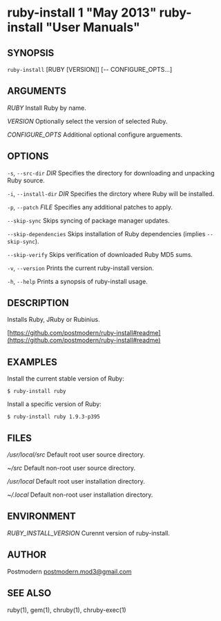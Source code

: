 # ruby-install 1 "May 2013" ruby-install "User Manuals"

## SYNOPSIS

`ruby-install` [RUBY [VERSION]] [-- CONFIGURE_OPTS...]

## ARGUMENTS

*RUBY*
	Install Ruby by name.

*VERSION*
	Optionally select the version of selected Ruby.

*CONFIGURE_OPTS*
	Additional optional configure arguements.

## OPTIONS

`-s`, `--src-dir` *DIR*
	Specifies the directory for downloading and unpacking Ruby source.

`-i`, `--install-dir` *DIR*
	Specifies the dirctory where Ruby will be installed.

`-p`, `--patch` *FILE*
	Specifies any additional patches to apply.

`--skip-sync`
	Skips syncing of package manager updates.

`--skip-dependencies`
	Skips installation of Ruby dependencies (implies `--skip-sync`).

`--skip-verify`
	Skips verification of downloaded Ruby MD5 sums.

`-v`, `--version`
	Prints the current ruby-install version.

`-h`, `--help`
	Prints a synopsis of ruby-install usage.

## DESCRIPTION

Installs Ruby, JRuby or Rubinius.

[https://github.com/postmodern/ruby-install#readme](https://github.com/postmodern/ruby-install#readme)

## EXAMPLES

Install the current stable version of Ruby:

    $ ruby-install ruby

Install a specific version of Ruby:

    $ ruby-install ruby 1.9.3-p395

## FILES

*/usr/local/src*
	Default root user source directory.
    
*~/src*
	Default non-root user source directory.

*/usr/local*
	Default root user installation directory.

*~/.local*
	Default non-root user installation directory.

## ENVIRONMENT

*RUBY_INSTALL_VERSION*
	Curennt version of ruby-install.

## AUTHOR

Postmodern <postmodern.mod3@gmail.com>

## SEE ALSO

ruby(1), gem(1), chruby(1), chruby-exec(1)
